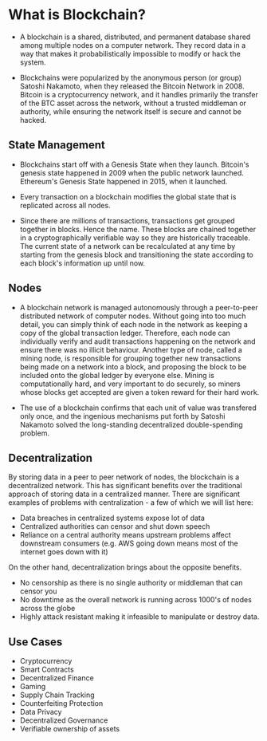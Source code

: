 # What is Blockchain?

- A blockchain is a shared, distributed, and permanent database shared among multiple nodes on a computer network. They record data in a way that makes it probabilistically impossible to modify or hack the system.

- Blockchains were popularized by the anonymous person (or group) Satoshi Nakamoto, when they released the Bitcoin Network in 2008. Bitcoin is a cryptocurrency network, and it handles primarily the transfer of the BTC asset across the network, without a trusted middleman or authority, while ensuring the network itself is secure and cannot be hacked.

## State Management

- Blockchains start off with a Genesis State when they launch. Bitcoin's genesis state happened in 2009 when the public network launched. Ethereum's Genesis State happened in 2015, when it launched.

- Every transaction on a blockchain modifies the global state that is replicated across all nodes.

- Since there are millions of transactions, transactions get grouped together in blocks. Hence the name. These blocks are chained together in a cryptographically verifiable way so they are historically traceable. The current state of a network can be recalculated at any time by starting from the genesis block and transitioning the state according to each block's information up until now.

## Nodes

- A blockchain network is managed autonomously through a peer-to-peer distributed network of computer nodes. Without going into too much detail, you can simply think of each node in the network as keeping a copy of the global transaction ledger. Therefore, each node can individually verify and audit transactions happening on the network and ensure there was no illicit behaviour. Another type of node, called a mining node, is responsible for grouping together new transactions being made on a network into a block, and proposing the block to be included onto the global ledger by everyone else. Mining is computationally hard, and very important to do securely, so miners whose blocks get accepted are given a token reward for their hard work.

- The use of a blockchain confirms that each unit of value was transfered only once, and the ingenious mechanisms put forth by Satoshi Nakamoto solved the long-standing decentralized double-spending problem.


## Decentralization

By storing data in a peer to peer network of nodes, the blockchain is a decentralized network. This has significant benefits over the traditional approach of storing data in a centralized manner. There are significant examples of problems with centralization - a few of which we will list here:

- Data breaches in centralized systems expose lot of data
- Centralized authorities can censor and shut down speech
- Reliance on a central authority means upstream problems affect downstream consumers (e.g. AWS going down means most of the internet goes down with it)

On the other hand, decentralization brings about the opposite benefits.

- No censorship as there is no single authority or middleman that can censor you
- No downtime as the overall network is running across 1000's of nodes across the globe
- Highly attack resistant making it infeasible to manipulate or destroy data.


## Use Cases
- Cryptocurrency
- Smart Contracts
- Decentralized Finance
- Gaming
- Supply Chain Tracking
- Counterfeiting Protection
- Data Privacy
- Decentralized Governance
- Verifiable ownership of assets